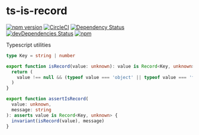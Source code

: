 # ts-is-record

[![npm version](https://badge.fury.io/js/ts-is-record.svg?t=1495378566925)](https://badge.fury.io/js/ts-is-record)
[![CircleCI](https://circleci.com/gh/iyegoroff/ts-is-record.svg?style=svg)](https://circleci.com/gh/iyegoroff/ts-is-record)
[![Dependency Status](https://david-dm.org/iyegoroff/ts-is-record.svg?t=1495378566925)](https://david-dm.org/iyegoroff/ts-is-record)
[![devDependencies Status](https://david-dm.org/iyegoroff/ts-is-record/dev-status.svg)](https://david-dm.org/iyegoroff/ts-is-record?type=dev)
[![npm](https://img.shields.io/npm/l/ts-is-record.svg?t=1495378566925)](https://www.npmjs.com/package/ts-is-record)

Typescript utilities

```ts
type Key = string | number

export function isRecord(value: unknown): value is Record<Key, unknown> {
  return (
    value !== null && (typeof value === 'object' || typeof value === 'function')
  )
}

export function assertIsRecord(
  value: unknown,
  message: string
): asserts value is Record<Key, unknown> {
  invariant(isRecord(value), message)
}
```
